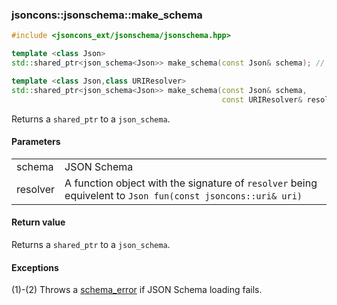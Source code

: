 ### jsoncons::jsonschema::make_schema

```c++
#include <jsoncons_ext/jsonschema/jsonschema.hpp>

template <class Json>
std::shared_ptr<json_schema<Json>> make_schema(const Json& schema); // (1)

template <class Json,class URIResolver>
std::shared_ptr<json_schema<Json>> make_schema(const Json& schema, 
                                               const URIResolver& resolver); // (2)
```

Returns a `shared_ptr` to a `json_schema`.

#### Parameters

<table>
  <tr>
    <td>schema</td>
    <td>JSON Schema</td> 
  </tr>
  <tr>
    <td>resolver</td>
    <td>A function object with the signature of <code>resolver</code> being equivelent to <code>Json fun(const jsoncons::uri& uri)</code>
    </td> 
  </tr>
</table>

#### Return value

Returns a `shared_ptr` to a `json_schema`.

#### Exceptions

(1)-(2) Throws a [schema_error](schema_error.md) if JSON Schema loading fails.


